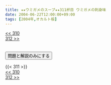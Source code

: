 ```yaml
---
title: ★★ウミガメのスープ★★311杯目 ウミガメの刺身味
date: 2004-06-22T12:00:00+09:00
tags: [2004年,オカルト板]
---
```

<div class="th_left"><a href="../310"><< 310</a></div>
<div class="th_right"><a href="../312">312 >></a></div>
<br><br>
<script src="../../js/cupsoup.js"></script>
<form>
<input type="button" value="問題と解説のみにする" onClick="toggleCupsoup()">
</form>
{{< 311 >}}
<div class="th_left"><a href="../310"><< 310</a></div>
<div class="th_right"><a href="../312">312 >></a></div>